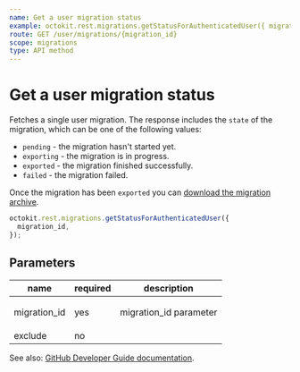 ```yaml
---
name: Get a user migration status
example: octokit.rest.migrations.getStatusForAuthenticatedUser({ migration_id })
route: GET /user/migrations/{migration_id}
scope: migrations
type: API method
---
```


# Get a user migration status

Fetches a single user migration. The response includes the `state` of the migration, which can be one of the following values:

- `pending` - the migration hasn't started yet.
- `exporting` - the migration is in progress.
- `exported` - the migration finished successfully.
- `failed` - the migration failed.

Once the migration has been `exported` you can [download the migration archive](https://docs.github.com/rest/reference/migrations#download-a-user-migration-archive).

```js
octokit.rest.migrations.getStatusForAuthenticatedUser({
  migration_id,
});
```

## Parameters

<table>
  <thead>
    <tr>
      <th>name</th>
      <th>required</th>
      <th>description</th>
    </tr>
  </thead>
  <tbody>
    <tr><td>migration_id</td><td>yes</td><td>

migration_id parameter

</td></tr>
<tr><td>exclude</td><td>no</td><td>

</td></tr>
  </tbody>
</table>

See also: [GitHub Developer Guide documentation](https://docs.github.com/rest/reference/migrations#get-a-user-migration-status).
